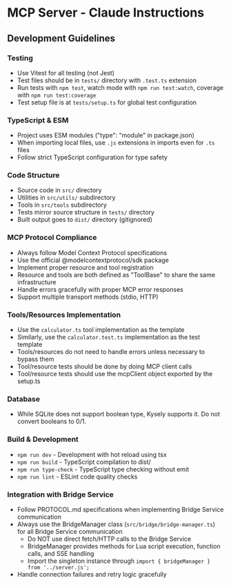 # MCP Server - Claude Instructions

## Development Guidelines

### Testing
- Use Vitest for all testing (not Jest)
- Test files should be in `tests/` directory with `.test.ts` extension
- Run tests with `npm test`, watch mode with `npm run test:watch`, coverage with `npm run test:coverage`
- Test setup file is at `tests/setup.ts` for global test configuration

### TypeScript & ESM
- Project uses ESM modules ("type": "module" in package.json)
- When importing local files, use `.js` extensions in imports even for `.ts` files
- Follow strict TypeScript configuration for type safety

### Code Structure
- Source code in `src/` directory
- Utilities in `src/utils/` subdirectory  
- Tools in `src/tools` subdirectory
- Tests mirror source structure in `tests/` directory
- Built output goes to `dist/` directory (gitignored)

### MCP Protocol Compliance
- Always follow Model Context Protocol specifications
- Use the official @modelcontextprotocol/sdk package
- Implement proper resource and tool registration
- Resource and tools are both defined as "ToolBase" to share the same infrastructure
- Handle errors gracefully with proper MCP error responses
- Support multiple transport methods (stdio, HTTP)

### Tools/Resources Implementation
- Use the `calculator.ts` tool implementation as the template
- Similarly, use the `calculator.test.ts` implementation as the test template
- Tools/resources do not need to handle errors unless necessary to bypass them
- Tool/resource tests should be done by doing MCP client calls
- Tool/resource tests should use the mcpClient object exported by the setup.ts

### Database
- While SQLite does not support boolean type, Kysely supports it. Do not convert booleans to 0/1.

### Build & Development
- `npm run dev` - Development with hot reload using tsx
- `npm run build` - TypeScript compilation to dist/
- `npm run type-check` - TypeScript type checking without emit
- `npm run lint` - ESLint code quality checks

### Integration with Bridge Service
- Follow PROTOCOL.md specifications when implementing Bridge Service communication
- Always use the BridgeManager class (`src/bridge/bridge-manager.ts`) for all Bridge Service communication
  - Do NOT use direct fetch/HTTP calls to the Bridge Service
  - BridgeManager provides methods for Lua script execution, function calls, and SSE handling
  - Import the singleton instance through `import { bridgeManager } from '../server.js';`
- Handle connection failures and retry logic gracefully